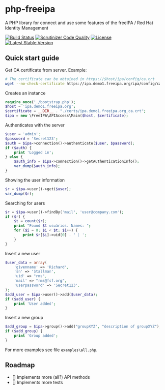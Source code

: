 # php-freeipa
A PHP library for connect and use some features of the freeIPA / Red Hat Identity Management

[![Build Status](https://travis-ci.org/gnumoksha/php-freeipa.svg)](https://travis-ci.org/gnumoksha/php-freeipa)
[![Scrutinizer Code Quality](https://scrutinizer-ci.com/g/gnumoksha/php-freeipa/badges/quality-score.png)](https://scrutinizer-ci.com/g/gnumoksha/php-freeipa/)
[![License](https://poser.pugx.org/gnumoksha/php-freeipa/license)](https://packagist.org/packages/gnumoksha/php-freeipa)
[![Latest Stable Version](https://poser.pugx.org/gnumoksha/php-freeipa/v/stable)](https://packagist.org/packages/gnumoksha/php-freeipa)


## Quick start guide

Get CA certificate from server. Example:
```bash
# The certificate can be obtained in https://$host/ipa/config/ca.crt
wget --no-check-certificate https://ipa.demo1.freeipa.org/ipa/config/ca.crt -O certs/ipa.demo1.freeipa.org_ca.crt
```

Creates an instance
```php
require_once('./bootstrap.php');
$host = 'ipa.demo1.freeipa.org';
$certificate = __DIR__ . "./certs/ipa.demo1.freeipa.org_ca.crt";
$ipa = new \FreeIPA\APIAccess\Main($host, $certificate);
```

Authenticates with the server
```php
$user = 'admin';
$password = 'Secret123';
$auth = $ipa->connection()->authenticate($user, $password);
if ($auth) {
    print 'Logged in';
} else {
    $auth_info = $ipa->connection()->getAuthenticationInfo();
    var_dump($auth_info);
}
```

Showing the user information
```php
$r = $ipa->user()->get($user);
var_dump($r);
```

Searching for users
```php
$r = $ipa->user()->findBy('mail', 'user@company.com');
if ($r) {
    $t = count($r);
    print "Found $t usuários. Names: ";
    for ($i = 0; $i < $t; $i++) {
        print $r[$i]->uid[0] . ' | ';
    }
}
```

Insert a new user
```php
$user_data = array(
    'givenname' => 'Richard',
    'sn' => 'Stallman',
    'uid' => "rms",
    'mail' => "rms@fsf.org",
    'userpassword' => 'Secret123',
);
$add_user = $ipa->user()->add($user_data);
if ($add_user) {
    print 'User added';
}
```

Insert a new group
```php
$add_group = $ipa->group()->add("groupXYZ", "description of groupXYZ");
if ($add_group) {
    print 'Group added';
}
```

For more examples see file `examples\all.php`.

## Roadmap

- [] Implements more (all?) API methods
- [] Implements more tests
